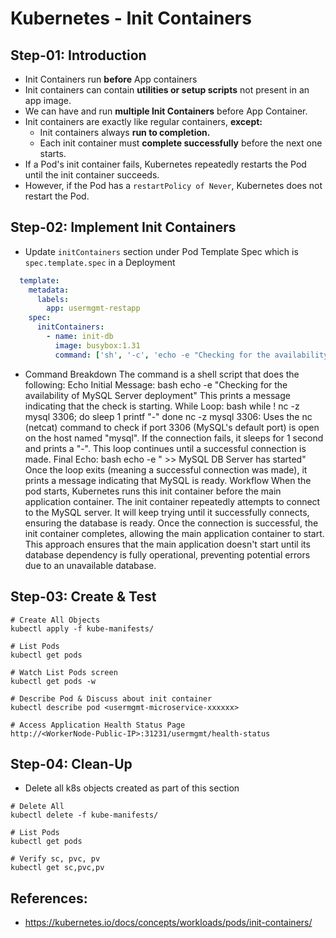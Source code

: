 # Kubernetes - Init Containers

## Step-01: Introduction
- Init Containers run **before** App containers
- Init containers can contain **utilities or setup scripts** not present in an app image.
- We can have and run **multiple Init Containers** before App Container. 
- Init containers are exactly like regular containers, **except:**
  - Init containers always **run to completion.**
  - Each init container must **complete successfully** before the next one starts.
- If a Pod's init container fails, Kubernetes repeatedly restarts the Pod until the init container succeeds.
- However, if the Pod has a `restartPolicy of Never`, Kubernetes does not restart the Pod.


## Step-02: Implement Init Containers
- Update `initContainers` section under Pod Template Spec which is `spec.template.spec` in a Deployment
```yml
  template:
    metadata:
      labels:
        app: usermgmt-restapp
    spec:
      initContainers:
        - name: init-db
          image: busybox:1.31
          command: ['sh', '-c', 'echo -e "Checking for the availability of MySQL Server deployment"; while ! nc -z mysql 3306; do sleep 1; printf "-"; done; echo -e "  >> MySQL DB Server has started";']
```
- Command Breakdown
The command is a shell script that does the following:
Echo Initial Message:
bash
echo -e "Checking for the availability of MySQL Server deployment"
This prints a message indicating that the check is starting.
While Loop:
bash
while ! nc -z mysql 3306; do
  sleep 1
  printf "-"
done
nc -z mysql 3306: Uses the nc (netcat) command to check if port 3306 (MySQL's default port) is open on the host named "mysql".
If the connection fails, it sleeps for 1 second and prints a "-".
This loop continues until a successful connection is made.
Final Echo:
bash
echo -e "  >> MySQL DB Server has started"
Once the loop exits (meaning a successful connection was made), it prints a message indicating that MySQL is ready.
Workflow
When the pod starts, Kubernetes runs this init container before the main application container.
The init container repeatedly attempts to connect to the MySQL server.
It will keep trying until it successfully connects, ensuring the database is ready.
Once the connection is successful, the init container completes, allowing the main application container to start.
This approach ensures that the main application doesn't start until its database dependency is fully operational, preventing potential errors due to an unavailable database.

## Step-03: Create & Test
```
# Create All Objects
kubectl apply -f kube-manifests/

# List Pods
kubectl get pods

# Watch List Pods screen
kubectl get pods -w

# Describe Pod & Discuss about init container
kubectl describe pod <usermgmt-microservice-xxxxxx>

# Access Application Health Status Page
http://<WorkerNode-Public-IP>:31231/usermgmt/health-status
```

## Step-04: Clean-Up
- Delete all k8s objects created as part of this section
```
# Delete All
kubectl delete -f kube-manifests/

# List Pods
kubectl get pods

# Verify sc, pvc, pv
kubectl get sc,pvc,pv
```

## References:
- https://kubernetes.io/docs/concepts/workloads/pods/init-containers/
